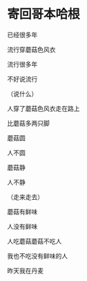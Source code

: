    

# 寄回哥本哈根

已经很多年

流行穿蘑菇色风衣

  

流行很多年

不好说流行

（说什么）

  

人穿了蘑菇色风衣走在路上

比蘑菇多两只脚

  

蘑菇圆

人不圆

蘑菇静

人不静

（走来走去）

  

蘑菇有鲜味

人没有鲜味

  

人吃蘑菇蘑菇不吃人

我也不吃没有鲜味的人

  

昨天我在丹麦